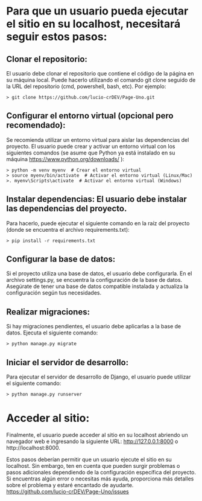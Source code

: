 # Para que un usuario pueda ejecutar el sitio en su localhost, necesitará seguir estos pasos:

## Clonar el repositorio: 
El usuario debe clonar el repositorio que contiene el código de la página en su máquina local. 
Puede hacerlo utilizando el comando git clone seguido de la URL del repositorio (cmd, powershell, bash, etc). Por ejemplo:

```
> git clone https://github.com/lucio-crDEV/Page-Uno.git
```

## Configurar el entorno virtual (opcional pero recomendado): 
Se recomienda utilizar un entorno virtual para aislar las dependencias del proyecto. 
El usuario puede crear y activar un entorno virtual con los siguientes comandos (se asume que Python ya está instalado en su máquina https://www.python.org/downloads/ ):

```
> python -m venv myenv  # Crear el entorno virtual
> source myenv/bin/activate  # Activar el entorno virtual (Linux/Mac)
>. myenv\Scripts\activate  # Activar el entorno virtual (Windows) 
```

## Instalar dependencias: El usuario debe instalar las dependencias del proyecto. 
Para hacerlo, puede ejecutar el siguiente comando en la raíz del proyecto (donde se encuentra el archivo requirements.txt):

```
> pip install -r requirements.txt
```


## Configurar la base de datos: 
Si el proyecto utiliza una base de datos, el usuario debe configurarla. 
En el archivo settings.py, se encuentra la configuración de la base de datos. 
Asegúrate de tener una base de datos compatible instalada y actualiza la configuración según tus necesidades.

## Realizar migraciones: 
Si hay migraciones pendientes, el usuario debe aplicarlas a la base de datos. Ejecuta el siguiente comando:

```
> python manage.py migrate
```
## Iniciar el servidor de desarrollo: 
Para ejecutar el servidor de desarrollo de Django, el usuario puede utilizar el siguiente comando:

```
> python manage.py runserver
```

# Acceder al sitio: 

Finalmente, el usuario puede acceder al sitio en su localhost abriendo un navegador web e ingresando la siguiente URL: http://127.0.0.1:8000 o http://localhost:8000.

Estos pasos deberían permitir que un usuario ejecute el sitio en su localhost. 
Sin embargo, ten en cuenta que pueden surgir problemas o pasos adicionales dependiendo de la configuración específica del proyecto. Si encuentras algún error o necesitas más ayuda, proporciona más detalles sobre el problema y estaré encantado de ayudarte.
https://github.com/lucio-crDEV/Page-Uno/issues






